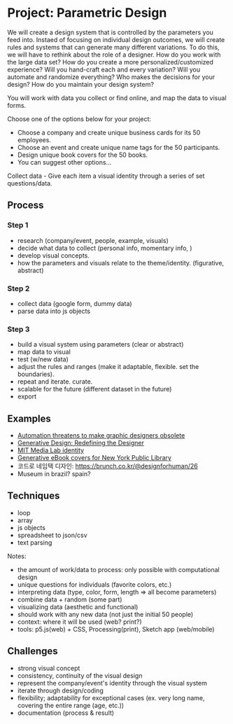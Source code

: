 # Project: Parametric Design

We will create a design system that is controlled by the parameters you feed into. Instaed of focusing on individual design outcomes, we will create rules and systems that can generate many different variations. To do this, we will have to rethink about the role of a designer. How do you work with the large data set? How do you create a more personalized/customized experience? Will you hand-craft each and every variation? Will you automate and randomize everything? Who makes the decisions for your design? How do you maintain your design system?

You will work with data you collect or find online, and map the data to visual forms. 

Choose one of the options below for your project:
- Choose a company and create unique business cards for its 50 employees.
- Choose an event and create unique name tags for the 50 participants.
- Design unique book covers for the 50 books. 
- You can suggest other options...

Collect data - Give each item a visual identity through a series of set questions/data.



## Process

### Step 1
- research (company/event, people, example, visuals)
- decide what data to collect (personal info, momentary info, )
- develop visual concepts. 
- how the parameters and visuals relate to the theme/identity. (figurative, abstract)

### Step 2
- collect data (google form, dummy data)
- parse data into js objects

### Step 3
- build a visual system using parameters (clear or abstract)
- map data to visual
- test (w/new data)
- adjust the rules and ranges (make it adaptable, flexible. set the boundaries).
- repeat and iterate. curate.
- scalable for the future (different dataset in the future)
- export



## Examples
- [Automation threatens to make graphic designers obsolete](https://eyeondesign.aiga.org/automation-threatens-to-make-graphic-designers-obsolete/)
- [Generative Design: Redefining the Designer](https://www.commarts.com/columns/generative-design-redefining-the-designer)
- [MIT Media Lab identity](http://eroonkang.com/projects/MIT-Media-Lab-Identity/)
- [Generative eBook covers for New York Public Library](https://www.nypl.org/blog/2014/09/03/generative-ebook-covers)
- 코드로 네임택 디자인: https://brunch.co.kr/@designforhuman/26
- Museum in brazil? spain?

## Techniques
- loop
- array
- js objects
- spreadsheet to json/csv
- text parsing


Notes:
- the amount of work/data to process: only possible with computational design
- unique questions for individuals (favorite colors, etc.)
- interpreting data (type, color, form, length => all become parameters)
- combine data + random (some part)
- visualizing data (aesthetic and functional)
- should work with any new data (not just the initial 50 people)
- context: where it will be used (web? print?)
- tools: p5.js(web) + CSS, Processing(print), Sketch app (web/mobile)


## Challenges
- strong visual concept
- consistency, continuity of the visual design
- represent the company/event's identity through the visual system
- iterate through design/coding
- flexibility; adaptability for exceptional cases (ex. very long name, covering the entire range (age, etc.))
- documentation (process & result)


